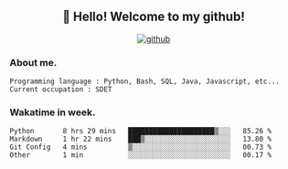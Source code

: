 <h2 align="center">👋 Hello! Welcome to my github! </h2>
<p align="center">
  <a href="https://github.com/usergwen"><img src="https://img.shields.io/badge/GitHub-24292e" alt="github"></a>
</p>

### About me.

```Plain Text
Programming language : Python, Bash, SQL, Java, Javascript, etc...
Current occupation : SDET
```
### Wakatime in week.

<!--START_SECTION:waka-->
```text
Python       8 hrs 29 mins   █████████████████████▒░░░   85.26 % 
Markdown     1 hr 22 mins    ███▒░░░░░░░░░░░░░░░░░░░░░   13.80 % 
Git Config   4 mins          ▒░░░░░░░░░░░░░░░░░░░░░░░░   00.73 % 
Other        1 min           ░░░░░░░░░░░░░░░░░░░░░░░░░   00.17 % 
```
<!--END_SECTION:waka-->
